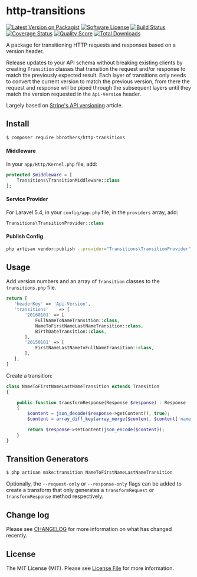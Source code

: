 # http-transitions

[![Latest Version on Packagist][ico-version]][link-packagist]
[![Software License][ico-license]](LICENSE.md)
[![Build Status][ico-travis]][link-travis]
[![Coverage Status][ico-scrutinizer]][link-scrutinizer]
[![Quality Score][ico-code-quality]][link-code-quality]
[![Total Downloads][ico-downloads]][link-downloads]

A package for transitioning HTTP requests and responses based on a version header.  

Release updates to your API schema without breaking existing clients by creating `Transition` classes that transition the request and/or response to match the previously expected result. Each layer of transitions only needs to convert the current version to match the previous version, from there the request and response will be piped through the subsequent layers until they match the version requested in the `Api-Version` header.

Largely based on [Stripe's API versioning](https://stripe.com/blog/api-versioning) article.

## Install

``` bash
$ composer require bbrothers/http-transitions
```
#### Middleware

In your `app/Http/Kernel.php` file, add:
```php
protected $middleware = [
    Transitions\TransitionMiddleware::class
];
```

#### Service Provider

For Laravel 5.4, in your `config/app.php` file, in the `providers` array, add:
```php
Transitions\TransitionProvider::class
```

#### Publish Config
```bash
php artisan vendor:publish --provider="Transitions\TransitionProvider"
```

## Usage
Add version numbers and an array of `Transition` classes to the `transitions.php` file.

``` php
return [
   'headerKey' => 'Api-Version',
   'transitions'    => [
       '20160101' => [
           FullNameToNameTransition::class,
           NameToFirstNameLastNameTransition::class,
           BirthDateTransition::class,
       ],
       '20150101' => [
           FirstNameLastNameToFullNameTransition::class,
       ],
   ],
]
```
Create a transition:
```php
class NameToFirstNameLastNameTransition extends Transition
{

    public function transformResponse(Response $response) : Response
    {
        $content = json_decode($response->getContent(), true);
        $content = array_diff_key(array_merge($content, $content['name']), ['name' => true]);

        return $response->setContent(json_encode($content));
    }
}
```

## Transition Generators
```bash
$ php artisan make:transition NameToFirstNameLastNameTransition
```
Optionally, the `--request-only` or `--response-only` flags can be added to create a transform that only generates a `transformRequest` or `transformResponse` method respectively.

## Change log

Please see [CHANGELOG](CHANGELOG.md) for more information on what has changed recently.

## License

The MIT License (MIT). Please see [License File](LICENSE.md) for more information.

[ico-version]: https://img.shields.io/packagist/v/bbrothers/http-transitions.svg?style=flat-square
[ico-license]: https://img.shields.io/badge/license-MIT-brightgreen.svg?style=flat-square
[ico-travis]: https://img.shields.io/travis/bbrothers/http-transitions/master.svg?style=flat-square
[ico-scrutinizer]: https://img.shields.io/scrutinizer/coverage/g/bbrothers/http-transitions.svg?style=flat-square
[ico-code-quality]: https://img.shields.io/scrutinizer/g/bbrothers/http-transitions.svg?style=flat-square
[ico-downloads]: https://img.shields.io/packagist/dt/bbrothers/http-transitions.svg?style=flat-square

[link-packagist]: https://packagist.org/packages/bbrothers/http-transitions
[link-travis]: https://travis-ci.org/bbrothers/http-transitions
[link-scrutinizer]: https://scrutinizer-ci.com/g/bbrothers/http-transitions/code-structure
[link-code-quality]: https://scrutinizer-ci.com/g/bbrothers/http-transitions
[link-downloads]: https://packagist.org/packages/bbrothers/http-transitions
[link-author]: https://github.com/bbrothers
[link-contributors]: ../../contributors
